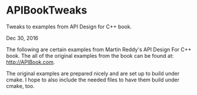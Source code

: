 # APIBookTweaks
Tweaks to examples from  API Design for C++ book.

Dec 30, 2016

The following are certain examples from Martin Reddy's API Design For C++ book.  The all of the original examples from the book can be found at: http://APIBook.com.

The original examples are prepared nicely and are set up to build under cmake.  I hope to also include the needed files to have them build under cmake, too.

